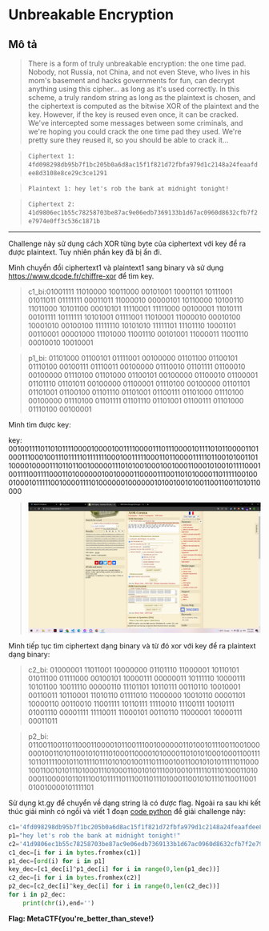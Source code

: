 # Unbreakable Encryption

## Mô tả

> There is a form of truly unbreakable encryption: the one time pad. Nobody, not Russia, not China, and not even Steve, who lives in his mom's basement and hacks governments for fun, can decrypt anything using this cipher... as long as it's used correctly. In this scheme, a truly random string as long as the plaintext is chosen, and the ciphertext is computed as the bitwise XOR of the plaintext and the key. However, if the key is reused even once, it can be cracked. We've intercepted some messages between some criminals, and we're hoping you could crack the one time pad they used. We're pretty sure they reused it, so you should be able to crack it...

> `Ciphertext 1: 4fd098298db95b7f1bc205b0a6d8ac15f1f821d72fbfa979d1c2148a24feaafdee8d3108e8ce29c3ce1291`

> `Plaintext 1: hey let's rob the bank at midnight tonight!`

> `Ciphertext 2: 41d9806ec1b55c78258703be87ac9e06edb7369133b1d67ac0960d8632cfb7f2e7974e0ff3c536c1871b`

---

Challenge này sử dụng cách XOR từng byte của ciphertext với key để ra được plaintext. Tuy nhiên phần key đã bị ẩn đi.

Mình chuyển đổi ciphertext1 và plaintext1 sang binary và sử dụng https://www.dcode.fr/chiffre-xor để tìm key.

> c1_bi:01001111 11010000 10011000 00101001 10001101 10111001 01011011 01111111 00011011 11000010 00000101 10110000 10100110 11011000 10101100 00010101 11110001 11111000 00100001 11010111 00101111 10111111 10101001 01111001 11010001 11000010 00010100 10001010 00100100 11111110 10101010 11111101 11101110 10001101 00110001 00001000 11101000 11001110 00101001 11000011 11001110 00010010 10010001

> p1_bi: 01101000 01100101 01111001 00100000 01101100 01100101 01110100 00100111 01110011 00100000 01110010 01101111 01100010 00100000 01110100 01101000 01100101 00100000 01100010 01100001 01101110 01101011 00100000 01100001 01110100 00100000 01101101 01101001 01100100 01101110 01101001 01100111 01101000 01110100 00100000 01110100 01101111 01101110 01101001 01100111 01101000 01110100 00100001

Mình tìm được key:

key: 00100111101101011110000100001001111000011101110000101111010110000110100011100010011101111101111111000100111110001101100001111101100101001101100001000011101101100100000111010100100010010001100010100101111000100111100111100011010000001001000011000011100110101000011011111001000100010111110010000111101000000100000010100100101001100110011010110000

> ![](1.png)

Mình tiếp tục tìm ciphertext dạng binary và từ đó xor với key để ra plaintext dạng binary:

> c2_bi: 01000001 11011001 10000000 01101110 11000001 10110101 01011100 01111000 00100101 10000111 00000011 10111110 10000111 10101100 10011110 00000110 11101101 10110111 00110110 10010001 00110011 10110001 11010110 01111010 11000000 10010110 00001101 10000110 00110010 11001111 10110111 11110010 11100111 10010111 01001110 00001111 11110011 11000101 00110110 11000001 10000111 00011011

> p2_bi: 011001100110110001100001011001110010000001101001011100110010000001001101011001010111010001100001010000110101010001000110011110110111100101101111011101010010011101110010011001010101111101100010011001010111010001110100011001010111001001011111011101000110100001100001011011100101111101110011011101000110010101110110011001010010000101111101

Sử dụng kt.gy để chuyển về dạng string là có được flag.
Ngoài ra sau khi kết thúc giải mình có ngồi và viết 1 đoạn [code python](encrypt.py) để giải challenge này:

```python
c1='4fd098298db95b7f1bc205b0a6d8ac15f1f821d72fbfa979d1c2148a24feaafdee8d3108e8ce29c3ce1291'
p1="hey let's rob the bank at midnight tonight!"
c2='41d9806ec1b55c78258703be87ac9e06edb7369133b1d67ac0960d8632cfb7f2e7974e0ff3c536c1871b'
c1_dec=[i for i in bytes.fromhex(c1)]
p1_dec=[ord(i) for i in p1]
key_dec=[c1_dec[i]^p1_dec[i] for i in range(0,len(p1_dec))]
c2_dec=[i for i in bytes.fromhex(c2)]
p2_dec=[c2_dec[i]^key_dec[i] for i in range(0,len(c2_dec))]
for i in p2_dec:
    print(chr(i),end='')

```

**Flag: MetaCTF{you're_better_than_steve!}**
